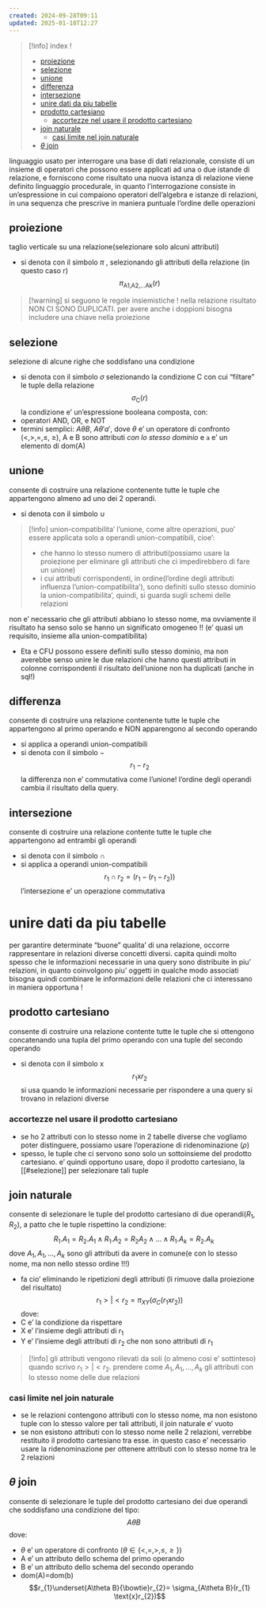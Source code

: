 ```yaml
---
created: 2024-09-28T09:11
updated: 2025-01-18T12:27
---
```

>[!info] index !
>- [proiezione](#proiezione)
>- [selezione](#selezione)
>- [unione](#unione)
>- [differenza](#differenza)
>- [intersezione](#intersezione)
>- [unire dati da piu tabelle](#unire%20dati%20da%20piu%20tabelle)
>- [prodotto cartesiano](#prodotto%20cartesiano)
>	- [accortezze nel usare il prodotto cartesiano](#accortezze%20nel%20usare%20il%20prodotto%20cartesiano)
>- [join naturale](#join%20naturale)
>	- [casi limite nel join naturale](#casi%20limite%20nel%20join%20naturale)
>- [$\theta$ join](#$%5Ctheta$%20join)

linguaggio usato per interrogare una base di dati relazionale, consiste di un insieme di operatori che possono essere applicati ad una o due istande di relazione, e forniscono come risultato una nuova istanza di relazione
viene definito linguaggio procedurale, in quanto l’interrogazione consiste in un’espressione in cui compaiono operatori dell’algebra e istanze di relazioni, in una sequenza che prescrive in maniera puntuale l’ordine delle operazioni
## proiezione
taglio verticale su una relazione(selezionare solo alcuni attributi)
- si denota con il simbolo $\pi$
, selezionando gli attributi della relazione (in questo caso r)
$$\pi_{\text{A1,A2,...Ak}}(r)$$
>[!warning] si seguono le regole insiemistiche ! nella relazione risultato NON CI SONO DUPLICATI. per avere anche i doppioni bisogna includere una chiave nella proiezione
## selezione
selezione di alcune righe che soddisfano una condizione
- si denota con il simbolo $\sigma$
selezionando la condizione C con cui “filtare” le tuple della relazione
$$\sigma_{\text{C}}(r)$$
la condizione e’ un’espressione booleana composta, con:
- operatori AND, OR, e NOT
- termini semplici: $A\theta B$, $A\theta  'a'$, dove $\theta$ e’ un operatore di confronto (<,>,=,≤, ≥), A e B sono attributi _con lo stesso dominio_ e `a` e’ un elemento di dom(A)
## unione
consente di costruire una relazione contenente tutte le tuple che appartengono almeno ad uno dei 2 operandi.
- si denota con il simbolo $\cup$ 
>[!info] union-compatibilita’
>l’unione, come altre operazioni, puo’ essere applicata solo a operandi union-compatibili, cioe’:
>- che hanno lo stesso numero di attributi(possiamo usare la proiezione per eliminare gli attributi che ci impedirebbero di fare un unione)
>- i cui attributi corrispondenti, in ordine(l’ordine degli attributi influenza l’union-compatibilita’), sono definiti sullo stesso dominio
la union-compatibilita’, quindi, si guarda sugli schemi delle relazioni

non e’ necessario che gli attributi abbiano lo stesso nome, ma ovviamente il risultato ha senso solo se hanno un significato omogeneo !! (e’ quasi un requisito, insieme alla union-compatibilita)
- Eta e CFU possono essere definiti sullo stesso dominio, ma non averebbe senso unire le due relazioni che hanno questi attributi in colonne corrispondenti
il risultato dell’unione non ha duplicati (anche in sql!)
## differenza
consente di costruire una relazione contenente tutte le tuple che appartengono al primo operando e NON apparengono al secondo operando
- si applica a operandi union-compatibili
- si denota con il simbolo $-$  $$r_{1} - r_{2}$$
la differenza non e’ commutativa come l’unione! l’ordine degli operandi cambia il risultato della query.
## intersezione
consente di costruire una relazione contente tutte le tuple che appartengono ad entrambi gli operandi
- si denota con il simbolo $\cap$
- si applica a operandi union-compatibili
$$ r_{1}\cap r_{2}= (r_{1}-(r_{1}-r_{2}))$$
l’intersezione e’ un operazione commutativa

# unire dati da piu tabelle
per garantire determinate “buone” qualita’ di una relazione, occorre rappresentare in relazioni diverse concetti diversi.
capita quindi molto spesso che le informazioni necessarie in una query sono distribuite in piu’ relazioni, in quanto coinvolgono piu’ oggetti in qualche modo associati
bisogna quindi combinare le informazioni delle relazioni che ci interessano in maniera opportuna !
## prodotto cartesiano
consente di costruire una relazione contente tutte le tuple che si ottengono concatenando una tupla del primo operando con una tuple del secondo operando
- si denota con il simbolo $\text{x}$
$$ r_{1}\text{x}r_{2}$$
si usa quando le informazioni necessarie per rispondere a una query si trovano in relazioni diverse
### accortezze nel usare il prodotto cartesiano
- se ho 2 attributi con lo stesso nome in 2 tabelle diverse che vogliamo poter distinguere, possiamo usare l’operazione di ridenominazione ($\rho$)
- spesso, le tuple che ci servono sono solo un sottoinsieme del prodotto cartesiano. e’ quindi opportuno usare, dopo il prodotto cartesiano, la [[#selezione]] per selezionare tali tuple
## join naturale
consente di selezionare le tuple del prodotto cartesiano di due operandi($R_{1}, R_{2}$), a patto che le tuple rispettino la condizione: 
$$ R_{1}.A_{1}=R_{2}.A_{1} \land R_{1}.A_{2}=R_{2}A_{2}\land \dots \land R_{1}.A_{k}=R_{2}.A_{k}$$
	dove $A_{1},A_{1},\dots, A_{k}$ sono gli attributi da avere in comune(e con lo stesso nome, ma non nello stesso ordine !!!)
- fa cio’ eliminando le ripetizioni degli attributi (li rimuove dalla proiezione del risultato)
$$ r_{1}>|< r_{2} = \pi_{XY}(\sigma_{C}(r_{1} \text{x} r_{2}))$$
dove:
- C e’ la condizione da rispettare
- X e’ l’insieme degli attributi di $r_{1}$
- Y e’ l’insieme degli attributi di $r_{2}$ che non sono attributi di $r_{1}$
>[!info] gli attributi vengono rilevati da soli (o almeno cosi e’ sottinteso) quando scrivo $r_{1}>|<r_{2}$. prendere come $A_{1},A_{1},\dots, A_{k}$ gli attributi con lo stesso nome delle due relazioni
### casi limite nel join naturale
- se le relazioni contengono attributi con lo stesso nome, ma non esistono tuple con lo stesso valore per tali attributi, il join naturale e’ vuoto
- se non esistono attributi con lo stesso nome nelle 2 relazioni, verrebbe restituito il prodotto cartesiano tra esse. in questo caso e’ necessario usare la ridenominazione per ottenere attributi con lo stesso nome tra le 2 relazioni
## $\theta$ join
consente di selezionare le tuple del prodotto cartesiano dei due operandi che soddisfano una condizione del tipo: 
$$ A\theta B$$
dove:
- $\theta$ e’ un operatore di confronto $(\theta\in\{<,=,>,\leq,\geq\})$
- A e’ un attributo dello schema del primo operando
- B e’ un attributo dello schema del secondo operando
- dom(A)=dom(b)
$$r_{1}\underset{A\theta B}{\bowtie}r_{2}= \sigma_{A\theta B}(r_{1} \text{x}r_{2})$$